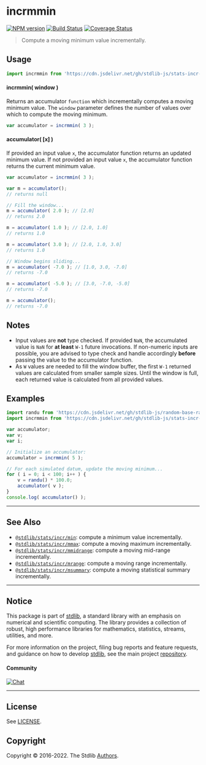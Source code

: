 <!--

@license Apache-2.0

Copyright (c) 2018 The Stdlib Authors.

Licensed under the Apache License, Version 2.0 (the "License");
you may not use this file except in compliance with the License.
You may obtain a copy of the License at

   http://www.apache.org/licenses/LICENSE-2.0

Unless required by applicable law or agreed to in writing, software
distributed under the License is distributed on an "AS IS" BASIS,
WITHOUT WARRANTIES OR CONDITIONS OF ANY KIND, either express or implied.
See the License for the specific language governing permissions and
limitations under the License.

-->

# incrmmin

[![NPM version][npm-image]][npm-url] [![Build Status][test-image]][test-url] [![Coverage Status][coverage-image]][coverage-url] <!-- [![dependencies][dependencies-image]][dependencies-url] -->

> Compute a moving minimum value incrementally.



<section class="usage">

## Usage

```javascript
import incrmmin from 'https://cdn.jsdelivr.net/gh/stdlib-js/stats-incr-mmin@deno/mod.js';
```

#### incrmmin( window )

Returns an accumulator `function` which incrementally computes a moving minimum value. The `window` parameter defines the number of values over which to compute the moving minimum.

```javascript
var accumulator = incrmmin( 3 );
```

#### accumulator( \[x] )

If provided an input value `x`, the accumulator function returns an updated minimum value. If not provided an input value `x`, the accumulator function returns the current minimum value.

```javascript
var accumulator = incrmmin( 3 );

var m = accumulator();
// returns null

// Fill the window...
m = accumulator( 2.0 ); // [2.0]
// returns 2.0

m = accumulator( 1.0 ); // [2.0, 1.0]
// returns 1.0

m = accumulator( 3.0 ); // [2.0, 1.0, 3.0]
// returns 1.0

// Window begins sliding...
m = accumulator( -7.0 ); // [1.0, 3.0, -7.0]
// returns -7.0

m = accumulator( -5.0 ); // [3.0, -7.0, -5.0]
// returns -7.0

m = accumulator();
// returns -7.0
```

</section>

<!-- /.usage -->

<section class="notes">

## Notes

-   Input values are **not** type checked. If provided `NaN`, the accumulated value is `NaN` for **at least** `W-1` future invocations. If non-numeric inputs are possible, you are advised to type check and handle accordingly **before** passing the value to the accumulator function.
-   As `W` values are needed to fill the window buffer, the first `W-1` returned values are calculated from smaller sample sizes. Until the window is full, each returned value is calculated from all provided values.

</section>

<!-- /.notes -->

<section class="examples">

## Examples

<!-- eslint no-undef: "error" -->

```javascript
import randu from 'https://cdn.jsdelivr.net/gh/stdlib-js/random-base-randu@deno/mod.js';
import incrmmin from 'https://cdn.jsdelivr.net/gh/stdlib-js/stats-incr-mmin@deno/mod.js';

var accumulator;
var v;
var i;

// Initialize an accumulator:
accumulator = incrmmin( 5 );

// For each simulated datum, update the moving minimum...
for ( i = 0; i < 100; i++ ) {
    v = randu() * 100.0;
    accumulator( v );
}
console.log( accumulator() );
```

</section>

<!-- /.examples -->

<!-- Section for related `stdlib` packages. Do not manually edit this section, as it is automatically populated. -->

<section class="related">

* * *

## See Also

-   <span class="package-name">[`@stdlib/stats/incr/min`][@stdlib/stats/incr/min]</span><span class="delimiter">: </span><span class="description">compute a minimum value incrementally.</span>
-   <span class="package-name">[`@stdlib/stats/incr/mmax`][@stdlib/stats/incr/mmax]</span><span class="delimiter">: </span><span class="description">compute a moving maximum incrementally.</span>
-   <span class="package-name">[`@stdlib/stats/incr/mmidrange`][@stdlib/stats/incr/mmidrange]</span><span class="delimiter">: </span><span class="description">compute a moving mid-range incrementally.</span>
-   <span class="package-name">[`@stdlib/stats/incr/mrange`][@stdlib/stats/incr/mrange]</span><span class="delimiter">: </span><span class="description">compute a moving range incrementally.</span>
-   <span class="package-name">[`@stdlib/stats/incr/msummary`][@stdlib/stats/incr/msummary]</span><span class="delimiter">: </span><span class="description">compute a moving statistical summary incrementally.</span>

</section>

<!-- /.related -->

<!-- Section for all links. Make sure to keep an empty line after the `section` element and another before the `/section` close. -->


<section class="main-repo" >

* * *

## Notice

This package is part of [stdlib][stdlib], a standard library with an emphasis on numerical and scientific computing. The library provides a collection of robust, high performance libraries for mathematics, statistics, streams, utilities, and more.

For more information on the project, filing bug reports and feature requests, and guidance on how to develop [stdlib][stdlib], see the main project [repository][stdlib].

#### Community

[![Chat][chat-image]][chat-url]

---

## License

See [LICENSE][stdlib-license].


## Copyright

Copyright &copy; 2016-2022. The Stdlib [Authors][stdlib-authors].

</section>

<!-- /.stdlib -->

<!-- Section for all links. Make sure to keep an empty line after the `section` element and another before the `/section` close. -->

<section class="links">

[npm-image]: http://img.shields.io/npm/v/@stdlib/stats-incr-mmin.svg
[npm-url]: https://npmjs.org/package/@stdlib/stats-incr-mmin

[test-image]: https://github.com/stdlib-js/stats-incr-mmin/actions/workflows/test.yml/badge.svg?branch=main
[test-url]: https://github.com/stdlib-js/stats-incr-mmin/actions/workflows/test.yml?query=branch:main

[coverage-image]: https://img.shields.io/codecov/c/github/stdlib-js/stats-incr-mmin/main.svg
[coverage-url]: https://codecov.io/github/stdlib-js/stats-incr-mmin?branch=main

<!--

[dependencies-image]: https://img.shields.io/david/stdlib-js/stats-incr-mmin.svg
[dependencies-url]: https://david-dm.org/stdlib-js/stats-incr-mmin/main

-->

[chat-image]: https://img.shields.io/gitter/room/stdlib-js/stdlib.svg
[chat-url]: https://gitter.im/stdlib-js/stdlib/

[stdlib]: https://github.com/stdlib-js/stdlib

[stdlib-authors]: https://github.com/stdlib-js/stdlib/graphs/contributors

[umd]: https://github.com/umdjs/umd
[es-module]: https://developer.mozilla.org/en-US/docs/Web/JavaScript/Guide/Modules

[deno-url]: https://github.com/stdlib-js/stats-incr-mmin/tree/deno
[umd-url]: https://github.com/stdlib-js/stats-incr-mmin/tree/umd
[esm-url]: https://github.com/stdlib-js/stats-incr-mmin/tree/esm
[branches-url]: https://github.com/stdlib-js/stats-incr-mmin/blob/main/branches.md

[stdlib-license]: https://raw.githubusercontent.com/stdlib-js/stats-incr-mmin/main/LICENSE

<!-- <related-links> -->

[@stdlib/stats/incr/min]: https://github.com/stdlib-js/stats-incr-min/tree/deno

[@stdlib/stats/incr/mmax]: https://github.com/stdlib-js/stats-incr-mmax/tree/deno

[@stdlib/stats/incr/mmidrange]: https://github.com/stdlib-js/stats-incr-mmidrange/tree/deno

[@stdlib/stats/incr/mrange]: https://github.com/stdlib-js/stats-incr-mrange/tree/deno

[@stdlib/stats/incr/msummary]: https://github.com/stdlib-js/stats-incr-msummary/tree/deno

<!-- </related-links> -->

</section>

<!-- /.links -->
